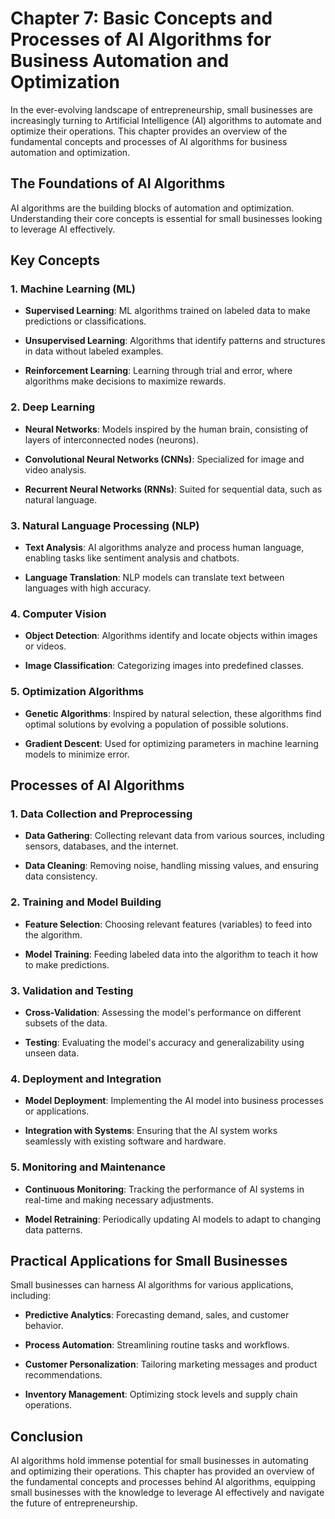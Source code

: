 Chapter 7: Basic Concepts and Processes of AI Algorithms for Business Automation and Optimization
=================================================================================================

In the ever-evolving landscape of entrepreneurship, small businesses are increasingly turning to Artificial Intelligence (AI) algorithms to automate and optimize their operations. This chapter provides an overview of the fundamental concepts and processes of AI algorithms for business automation and optimization.

The Foundations of AI Algorithms
--------------------------------

AI algorithms are the building blocks of automation and optimization. Understanding their core concepts is essential for small businesses looking to leverage AI effectively.

Key Concepts
------------

### 1. **Machine Learning (ML)**

* **Supervised Learning**: ML algorithms trained on labeled data to make predictions or classifications.

* **Unsupervised Learning**: Algorithms that identify patterns and structures in data without labeled examples.

* **Reinforcement Learning**: Learning through trial and error, where algorithms make decisions to maximize rewards.

### 2. **Deep Learning**

* **Neural Networks**: Models inspired by the human brain, consisting of layers of interconnected nodes (neurons).

* **Convolutional Neural Networks (CNNs)**: Specialized for image and video analysis.

* **Recurrent Neural Networks (RNNs)**: Suited for sequential data, such as natural language.

### 3. **Natural Language Processing (NLP)**

* **Text Analysis**: AI algorithms analyze and process human language, enabling tasks like sentiment analysis and chatbots.

* **Language Translation**: NLP models can translate text between languages with high accuracy.

### 4. **Computer Vision**

* **Object Detection**: Algorithms identify and locate objects within images or videos.

* **Image Classification**: Categorizing images into predefined classes.

### 5. **Optimization Algorithms**

* **Genetic Algorithms**: Inspired by natural selection, these algorithms find optimal solutions by evolving a population of possible solutions.

* **Gradient Descent**: Used for optimizing parameters in machine learning models to minimize error.

Processes of AI Algorithms
--------------------------

### 1. **Data Collection and Preprocessing**

* **Data Gathering**: Collecting relevant data from various sources, including sensors, databases, and the internet.

* **Data Cleaning**: Removing noise, handling missing values, and ensuring data consistency.

### 2. **Training and Model Building**

* **Feature Selection**: Choosing relevant features (variables) to feed into the algorithm.

* **Model Training**: Feeding labeled data into the algorithm to teach it how to make predictions.

### 3. **Validation and Testing**

* **Cross-Validation**: Assessing the model's performance on different subsets of the data.

* **Testing**: Evaluating the model's accuracy and generalizability using unseen data.

### 4. **Deployment and Integration**

* **Model Deployment**: Implementing the AI model into business processes or applications.

* **Integration with Systems**: Ensuring that the AI system works seamlessly with existing software and hardware.

### 5. **Monitoring and Maintenance**

* **Continuous Monitoring**: Tracking the performance of AI systems in real-time and making necessary adjustments.

* **Model Retraining**: Periodically updating AI models to adapt to changing data patterns.

Practical Applications for Small Businesses
-------------------------------------------

Small businesses can harness AI algorithms for various applications, including:

* **Predictive Analytics**: Forecasting demand, sales, and customer behavior.

* **Process Automation**: Streamlining routine tasks and workflows.

* **Customer Personalization**: Tailoring marketing messages and product recommendations.

* **Inventory Management**: Optimizing stock levels and supply chain operations.

Conclusion
----------

AI algorithms hold immense potential for small businesses in automating and optimizing their operations. This chapter has provided an overview of the fundamental concepts and processes behind AI algorithms, equipping small businesses with the knowledge to leverage AI effectively and navigate the future of entrepreneurship.
